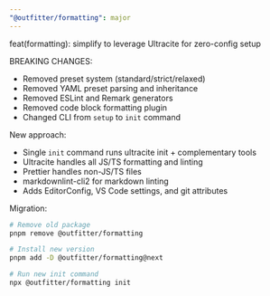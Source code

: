 ```yaml
---
"@outfitter/formatting": major
---
```


feat(formatting): simplify to leverage Ultracite for zero-config setup

BREAKING CHANGES:
- Removed preset system (standard/strict/relaxed)
- Removed YAML preset parsing and inheritance
- Removed ESLint and Remark generators
- Removed code block formatting plugin
- Changed CLI from `setup` to `init` command

New approach:
- Single `init` command runs ultracite init + complementary tools
- Ultracite handles all JS/TS formatting and linting
- Prettier handles non-JS/TS files
- markdownlint-cli2 for markdown linting
- Adds EditorConfig, VS Code settings, and git attributes

Migration:
```bash
# Remove old package
pnpm remove @outfitter/formatting

# Install new version
pnpm add -D @outfitter/formatting@next

# Run new init command
npx @outfitter/formatting init
```